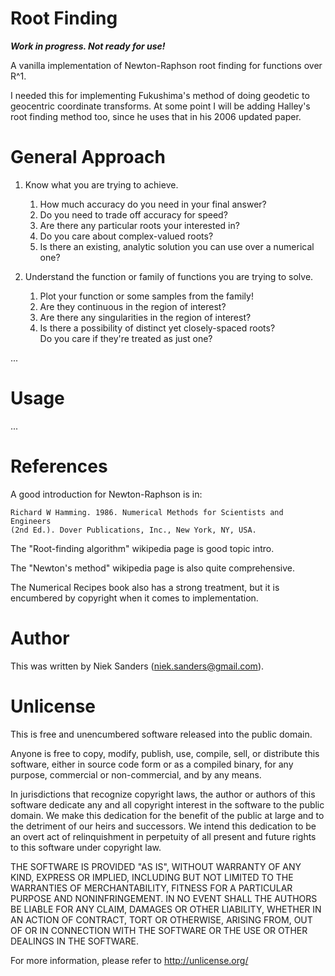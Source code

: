 # Root Finding

***Work in progress.  Not ready for use!***

A vanilla implementation of Newton-Raphson root finding for functions over R^1.

I needed this for implementing Fukushima's method of doing geodetic to
geocentric coordinate transforms.  At some point I will be adding Halley's root
finding method too, since he uses that in his 2006 updated paper.

# General Approach

1. Know what you are trying to achieve.
   1. How much accuracy do you need in your final answer?
   2. Do you need to trade off accuracy for speed?
   3. Are there any particular roots your interested in?
   4. Do you care about complex-valued roots?
   5. Is there an existing, analytic solution you can use over a numerical one?

2. Understand the function or family of functions you are trying to solve.
   1. Plot your function or some samples from the family!
   1. Are they continuous in the region of interest?
   2. Are there any singularities in the region of interest?
   3. Is there a possibility of distinct yet closely-spaced roots?  
      Do you care if they're treated as just one?

...

# Usage
...

# References
A good introduction for Newton-Raphson is in:

    Richard W Hamming. 1986. Numerical Methods for Scientists and Engineers 
    (2nd Ed.). Dover Publications, Inc., New York, NY, USA.

The "Root-finding algorithm" wikipedia page is good topic intro.

The "Newton's method" wikipedia page is also quite comprehensive.

The Numerical Recipes book also has a strong treatment, but it is encumbered by
copyright when it comes to implementation.

# Author
This was written by Niek Sanders (niek.sanders@gmail.com).

# Unlicense
This is free and unencumbered software released into the public domain.

Anyone is free to copy, modify, publish, use, compile, sell, or distribute this
software, either in source code form or as a compiled binary, for any purpose,
commercial or non-commercial, and by any means.

In jurisdictions that recognize copyright laws, the author or authors of this
software dedicate any and all copyright interest in the software to the public
domain. We make this dedication for the benefit of the public at large and to
the detriment of our heirs and successors. We intend this dedication to be an
overt act of relinquishment in perpetuity of all present and future rights to
this software under copyright law.

THE SOFTWARE IS PROVIDED "AS IS", WITHOUT WARRANTY OF ANY KIND, EXPRESS OR
IMPLIED, INCLUDING BUT NOT LIMITED TO THE WARRANTIES OF MERCHANTABILITY, FITNESS
FOR A PARTICULAR PURPOSE AND NONINFRINGEMENT.  IN NO EVENT SHALL THE AUTHORS BE
LIABLE FOR ANY CLAIM, DAMAGES OR OTHER LIABILITY, WHETHER IN AN ACTION OF
CONTRACT, TORT OR OTHERWISE, ARISING FROM, OUT OF OR IN CONNECTION WITH THE
SOFTWARE OR THE USE OR OTHER DEALINGS IN THE SOFTWARE.

For more information, please refer to <http://unlicense.org/>
